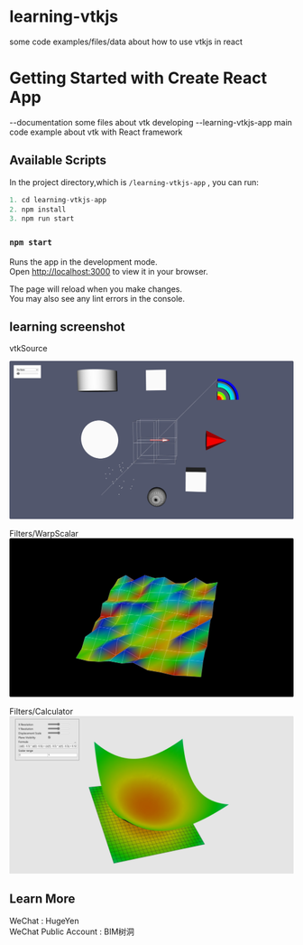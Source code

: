 # learning-vtkjs
some code examples/files/data about how to use vtkjs in react
# Getting Started with Create React App

--documentation
 some files about vtk developing
--learning-vtkjs-app
 main code example about vtk with React framework

## Available Scripts

In the project directory,which is `/learning-vtkjs-app` , you can run:

```js
1. cd learning-vtkjs-app
2. npm install
3. npm run start
```
### `npm start`

Runs the app in the development mode.\
Open [http://localhost:3000](http://localhost:3000) to view it in your browser.

The page will reload when you make changes.\
You may also see any lint errors in the console.


## learning  screenshot
vtkSource

![vtkSource](./learning-vtkjs-app/public/images/vtkSource.png)

Filters/WarpScalar
![Filters/WarpScalar](./learning-vtkjs-app/public/images/WarpScalar.png)

Filters/Calculator
![Filters/Calculator](./learning-vtkjs-app/public/images/Calculator.png)

## Learn More

WeChat : HugeYen\
WeChat Public Account : BIM树洞

